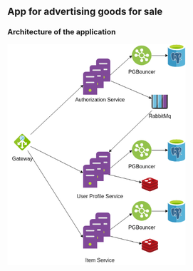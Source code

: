 ## App for advertising goods for sale

### Architecture of the application

<img src="./assets/epic-rback.0.0.1.png" alt="drawing" width="400"/>

